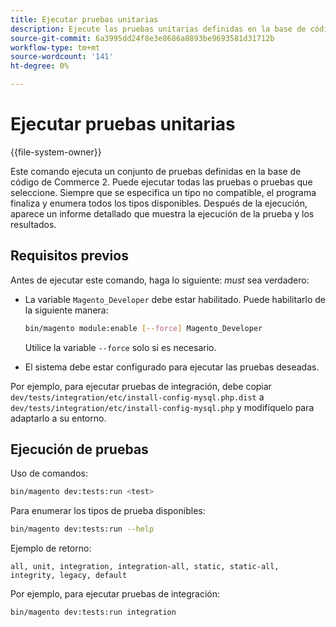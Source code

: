```yaml
---
title: Ejecutar pruebas unitarias
description: Ejecute las pruebas unitarias definidas en la base de código de Adobe Commerce.
source-git-commit: 6a3995dd24f8e3e8686a8893be9693581d31712b
workflow-type: tm+mt
source-wordcount: '141'
ht-degree: 0%

---
```



# Ejecutar pruebas unitarias

{{file-system-owner}}

Este comando ejecuta un conjunto de pruebas definidas en la base de código de Commerce 2. Puede ejecutar todas las pruebas o pruebas que seleccione. Siempre que se especifica un tipo no compatible, el programa finaliza y enumera todos los tipos disponibles. Después de la ejecución, aparece un informe detallado que muestra la ejecución de la prueba y los resultados.

## Requisitos previos

Antes de ejecutar este comando, haga lo siguiente: _must_ sea verdadero:

- La variable `Magento_Developer` debe estar habilitado. Puede habilitarlo de la siguiente manera:

   ```bash
   bin/magento module:enable [--force] Magento_Developer
   ```

   Utilice la variable `--force` solo si es necesario.

- El sistema debe estar configurado para ejecutar las pruebas deseadas.

Por ejemplo, para ejecutar pruebas de integración, debe copiar `dev/tests/integration/etc/install-config-mysql.php.dist` a `dev/tests/integration/etc/install-config-mysql.php` y modifíquelo para adaptarlo a su entorno.

## Ejecución de pruebas

Uso de comandos:

```bash
bin/magento dev:tests:run <test>
```

Para enumerar los tipos de prueba disponibles:

```bash
bin/magento dev:tests:run --help
```

Ejemplo de retorno:

```terminal
all, unit, integration, integration-all, static, static-all, integrity, legacy, default
```

Por ejemplo, para ejecutar pruebas de integración:

```bash
bin/magento dev:tests:run integration
```
